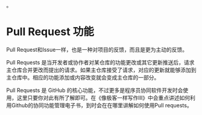 。




# Pull Request 功能

Pull Request和Issue一样，也是一种对项目的反馈，而且是更为主动的反馈。

Pull Requests 是当开发者或协作者对某仓库的功能更改或其它更新推送后，请求主仓库合并更改而提出的请求。如果主仓库接受了请求，对应的更新就能够添加到主仓库中。相应的功能添加或内容改变就会变成主仓库的一部分。

Pull Requests 是 GitHub 的核心功能，不过更多是程序员协同软件开发时会使用，这里只要你对此有所了解即可。在《像极客一样写作Ⅲ》中会重点讲述如何利用Github的协同功能管理电子书，到时会在在哪里讲解如何使用Pull requests。